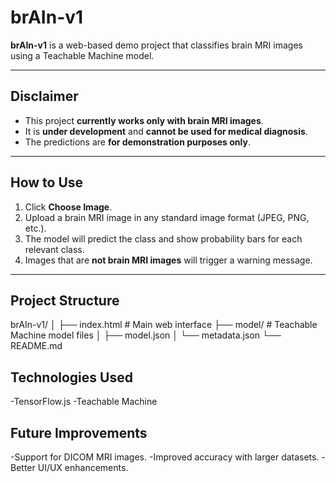 # brAIn-v1

**brAIn-v1** is a web-based demo project that classifies brain MRI images using a Teachable Machine model.

---

## Disclaimer

- This project **currently works only with brain MRI images**.
- It is **under development** and **cannot be used for medical diagnosis**.
- The predictions are **for demonstration purposes only**.

---

## How to Use

1. Click **Choose Image**.
2. Upload a brain MRI image in any standard image format (JPEG, PNG, etc.).
3. The model will predict the class and show probability bars for each relevant class.
4. Images that are **not brain MRI images** will trigger a warning message.

---

## Project Structure

brAIn-v1/
│
├── index.html       # Main web interface
├── model/           # Teachable Machine model files
│   ├── model.json
│   └── metadata.json
└── README.md


## Technologies Used

-TensorFlow.js
-Teachable Machine

## Future Improvements

-Support for DICOM MRI images.
-Improved accuracy with larger datasets.
-Better UI/UX enhancements.

